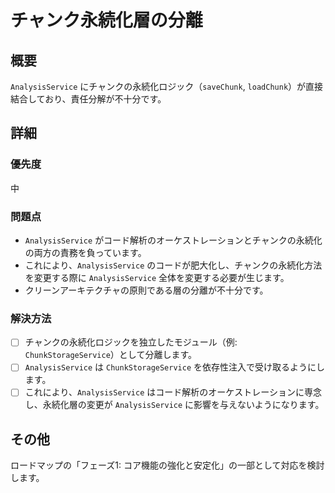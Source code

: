 # チャンク永続化層の分離

## 概要

`AnalysisService` にチャンクの永続化ロジック（`saveChunk`, `loadChunk`）が直接結合しており、責任分解が不十分です。

## 詳細

### 優先度

中

### 問題点

- `AnalysisService` がコード解析のオーケストレーションとチャンクの永続化の両方の責務を負っています。
- これにより、`AnalysisService` のコードが肥大化し、チャンクの永続化方法を変更する際に `AnalysisService` 全体を変更する必要が生じます。
- クリーンアーキテクチャの原則である層の分離が不十分です。

### 解決方法

- [ ] チャンクの永続化ロジックを独立したモジュール（例: `ChunkStorageService`）として分離します。
- [ ] `AnalysisService` は `ChunkStorageService` を依存性注入で受け取るようにします。
- [ ] これにより、`AnalysisService` はコード解析のオーケストレーションに専念し、永続化層の変更が `AnalysisService` に影響を与えないようになります。

## その他

ロードマップの「フェーズ1: コア機能の強化と安定化」の一部として対応を検討します。
